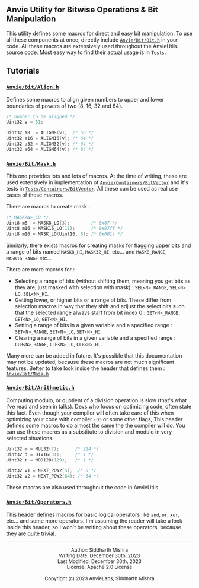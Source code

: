 ## Anvie Utility for Bitwise Operations & Bit Manipulation

This utility defines some macros for direct and easy bit manipulation. To use all these components at once, directly include [`Anvie/Bit/Bit.h`](Bit.h) in your code. All these macros are extensively used throughout the AnvieUtils source code. Most easy way to find their actual usage is in [`Tests`](../../../Source/Tests).

## Tutorials

### [`Anvie/Bit/Align.h`](Align.h)

Defines some macros to align given numbers to upper and lower boundaries of powers of two (8, 16, 32 and 64).

``` c
/* number to be aligned */
Uint32 v = 51;

Uint32 a8  = ALIGN8(v);  /* 56 */
Uint32 a16 = ALIGN16(v); /* 64 */
Uint32 a32 = ALIGN32(v); /* 64 */
Uint32 a64 = ALIGN64(v); /* 64 */
```

### [`Anvie/Bit/Mask.h`](Mask.h)

This one provides lots and lots of macros. At the time of writing, these are used extensively in implementation of [`Anvie/Containers/BitVector`](../../../Source/Containers/BitVector.c) and it's tests
in [`Tests/Containers/BitVector`](../../../Source/Tests/Containers/BitVector). All these can be used as real use cases of these macros.  

There are macros to create mask :  

``` c
/* MASK<N>_LO */
Uint8 m8  = MASK8_LO(3);        /* 0x07 */
Uint8 m16 = MASK16_LO(11);      /* 0x07ff */
Uint8 m16 = MASK_LO(Uint16, 5); /* 0x001f */
```  

Similarly, there exists macros for creating masks for flagging upper bits and a range of bits named `MASK8_HI`, `MASK32_HI`, etc... and `MASK8_RANGE`, `MASK16_RANGE` etc...   

There are more macros for :
- Selecting a range of bits (without shifting them, meaning you get bits as they are, just masked with selection with mask) : `SEL<N>_RANGE`, `SEL<N>_ LO`, `SEL<N>_HI`.
- Getting lower, or higher bits or a range of bits. These differ from selection macros in way that they shift and adjust the select bits such that the selected range always start from bit index 0 : `GET<N>_RANGE`, `GET<N>_LO`, `GET<N>_HI`.
- Setting a range of bits in a given variable and a specified range : `SET<N>_RANGE`, `SET<N>_LO`, `SET<N>_HI`.
- Clearing a range of bits in a given variable and a specified range : `CLR<N>_RANGE`, `CLR<N>_LO`, `CLR<N>_HI`.  

Many more can be added in future. It's possible that this documentation may not be updated, because these macros are not much significant features. Better to take look inside the header that defines them : [`Anvie/Bit/Mask.h`](Mask.h)

### [`Anvie/Bit/Arithmetic.h`](Arithmetic.h)

Computing modulo, or quotient of a division operation is slow (that's what I've read and seen in talks). Devs who focus on optimizing code, often state this fact. Even though your compiler will often take care of this when optimizing your code with compiler `-O3` or some other flags, This header defines some macros to do almost the same the the compiler will do. You can use these macros as a substitute to division and modulo in very selected situations.

``` c
Uint32 m = MUL32(7);      /* 224 */ 
Uint32 d = DIV16(31);     /* 1 */
Uint32 r = MOD128(129);   /* 1 */

Uint32 v1 = NEXT_POW2(5);  /* 8 */
Uint32 v2 = NEXT_POW2(64); /* 64 */
```
These macros are also used throughout the code in AnvieUtils.

### [`Anvie/Bit/Operators.h`](Operators.h)

This header defines macros for basic logical operators like `and`, `or`, `xor`, etc... and some more operators. I'm assuming the reader will take a look inside this header, so I won't be writing about these operators, because they are quite trivial.

---

<p align="center" style="font-size: small; line-height: 1.2;">
    Author: Siddharth Mishra<br>
    Writing Date: December 30th, 2023<br>
    Last Modified: December 30th, 2023<br>
    License: Apache 2.0 License<br> <br>
    Copyright (c) 2023 AnvieLabs, Siddharth Mishra
</p>
